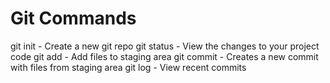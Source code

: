 # Git Commands

git init      - Create a new git repo
git status    - View the changes to your project code
git add       - Add files to staging area
git commit    - Creates a new commit with files from staging area
git log       - View recent commits